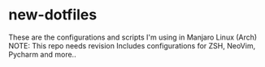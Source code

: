 # new-dotfiles
These are the configurations and scripts I'm using in Manjaro Linux (Arch)
NOTE: This repo needs revision
Includes configurations for ZSH, NeoVim, Pycharm and more..
